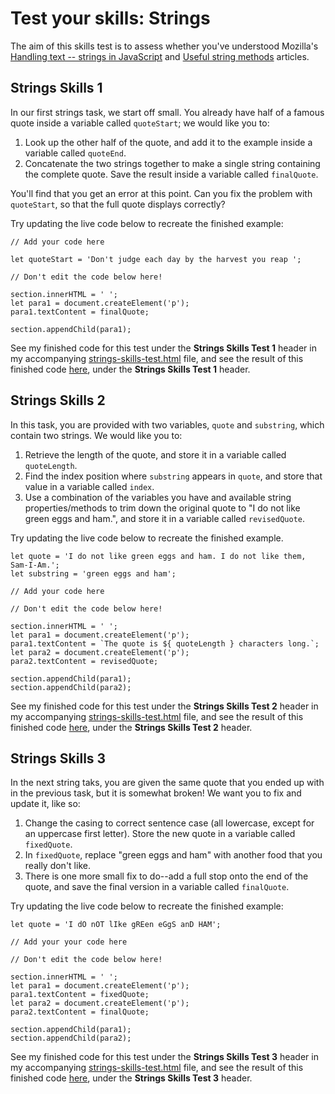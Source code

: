 # Test your skills: Strings

The aim of this skills test is to assess whether you've understood Mozilla's [Handling text -- strings in JavaScript](https://github.com/AndrewSRea/My_Learning_Port/tree/main/JavaScript/JS_First_Steps/Strings_in_JS#handling-text----strings-in-javascript) and [Useful string methods](https://github.com/AndrewSRea/My_Learning_Port/tree/main/JavaScript/JS_First_Steps/Useful_String_Methods#useful-string-methods) articles.

## Strings Skills 1

In our first strings task, we start off small. You already have half of a famous quote inside a variable called `quoteStart`; we would like you to:

1. Look up the other half of the quote, and add it to the example inside a variable called `quoteEnd`.
2. Concatenate the two strings together to make a single string containing the complete quote. Save the result inside a variable called `finalQuote`.

You'll find that you get an error at this point. Can you fix the problem with `quoteStart`, so that the full quote displays correctly?

Try updating the live code below to recreate the finished example:
```
// Add your code here

let quoteStart = 'Don't judge each day by the harvest you reap ';

// Don't edit the code below here!

section.innerHTML = ' ';
let para1 = document.createElement('p');
para1.textContent = finalQuote;

section.appendChild(para1);
```
See my finished code for this test under the **Strings Skills Test 1** header in my accompanying [strings-skills-test.html]() file, and see the result of this finished code [here](), under the **Strings Skills Test 1** header.

## Strings Skills 2

In this task, you are provided with two variables, `quote` and `substring`, which contain two strings. We would like you to:

1. Retrieve the length of the quote, and store it in a variable called `quoteLength`.
2. Find the index position where `substring` appears in `quote`, and store that value in a variable called `index`.
3. Use a combination of the variables you have and available string properties/methods to trim down the original quote to "I do not like green eggs and ham.", and store it in a variable called `revisedQuote`.

Try updating the live code below to recreate the finished example.
```
let quote = 'I do not like green eggs and ham. I do not like them, Sam-I-Am.';
let substring = 'green eggs and ham';

// Add your code here

// Don't edit the code below here!

section.innerHTML = ' ';
let para1 = document.createElement('p');
para1.textContent = `The quote is ${ quoteLength } characters long.`;
let para2 = document.createElement('p');
para2.textContent = revisedQuote;

section.appendChild(para1);
section.appendChild(para2);
```
See my finished code for this test under the **Strings Skills Test 2** header in my accompanying [strings-skills-test.html]() file, and see the result of this finished code [here](), under the **Strings Skills Test 2** header.

## Strings Skills 3

In the next string taks, you are given the same quote that you ended up with in the previous task, but it is somewhat broken! We want you to fix and update it, like so:

1. Change the casing to correct sentence case (all lowercase, except for an uppercase first letter). Store the new quote in a variable called `fixedQuote`.
2. In `fixedQuote`, replace "green eggs and ham" with another food that you really don't like.
3. There is one more small fix to do--add a full stop onto the end of the quote, and save the final version in a variable called `finalQuote`.

Try updating the live code below to recreate the finished example:
```
let quote = 'I dO nOT lIke gREen eGgS anD HAM';

// Add your your code here

// Don't edit the code below here!

section.innerHTML = ' ';
let para1 = document.createElement('p');
para1.textContent = fixedQuote;
let para2 = document.createElement('p');
para2.textContent = finalQuote;

section.appendChild(para1);
section.appendChild(para2);
```
See my finished code for this test under the **Strings Skills Test 3** header in my accompanying [strings-skills-test.html]() file, and see the result of this finished code [here](), under the **Strings Skills Test 3** header.